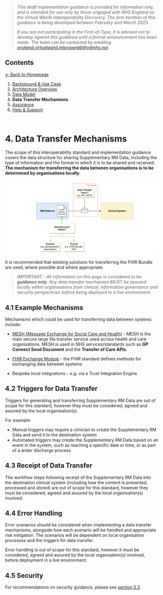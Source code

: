 > *This draft implementation guidance is provided for information only, and is intended for use only by those engaged with NHS England on the Virtual Wards Interoperability Discovery. The first iteration of this guidance is being developed between February and March 2023.* 
>
> *If you are not participating in the First-of-Type, it is advised not to develop against this guidance until a formal announcement has been made. The team can be contacted by emailing england.virtualward.interoperability@nhs.net.*


## Contents
[&larr; Back to Homepage](/README.md)
1. [Background & Use Case](/1_Background.md)
2. [Architecture Overview](/2_Architecture.md)
3. [Data Model](/3_Data_Model.md)
4. **Data Transfer Mechanisms**
5. [Assurance](/5_Assurance.md)
6. [Help & Support](/6_Support.md)

<br>

# 4. Data Transfer Mechanisms

The scope of this interoperability standard and implementation guidance covers the data structure for sharing Supplementary RM Data, including the type of information and the format in which it is to be shared and received. **The mechanism for transferring the data between organisations is to be determined by organisations locally**. 


![image](/Images/Architecture%20Diagram%20-%20Technical%20Solution%20Scope%20v2.png)

It is recommended that existing solutions for transferring the FHIR Bundle are used, where possible and where appropriate.

> *IMPORTANT - All information on this page is considered to be **guidance only**. Any data transfer mechanism MUST be assured locally within organisations from clinical, information governance and security perspectives before being deployed to a live environment.*

## 4.1 Example Mechanisms

Mechanisms which could be used for transferring data between systems include: 

- [MESH (Message Exchange for Social Care and Health)](https://digital.nhs.uk/services/message-exchange-for-social-care-and-health-mesh) - MESH is the main secure large file transfer service used across health and care organisations. MESH is used in NHS services/standards such as **GP Connect Send Document** and the **Transfer of Care APIs**.

- [FHIR Exchange Module](https://www.hl7.org/fhir/exchange-module.html) - the FHIR standard defines methods for exchanging data between systems

- Bespoke local integrations - e.g. via a Trust Integration Engine

## 4.2 Triggers for Data Transfer

Triggers for generating and transferring Supplementary RM Data are out of scope for this standard, however they must be considered, agreed and assured by the local organisation(s). 

For example:
 - Manual triggers may require a clinician to create the Supplementary RM Data and send it to the destination system
 - Automated triggers may create the Supplementary RM Data based on an event in the system, such as reaching a specific date or time, or as part of a wider discharge process

 ## 4.3 Receipt of Data Transfer 

The workflow steps following receipt of the Supplementary RM Data into the destination clinical system (including how the content is presented, processed and stored) are out of scope for this standard, however they must be considered, agreed and assured by the local organisation(s) involved. 

 ## 4.4 Error Handling

Error scenarios should be considered when implementing a data transfer mechanisms, alongside how each scenario will be handled and appropriate risk mitigation. The scenarios will be dependent on local organisation processes and the triggers for data transfer.
 
Error handling is out of scope for this standard, however it must be considered, agreed and assured by the local organisation(s) involved, before deployment in a live environment. 

 ## 4.5 Security

For recommendations on security guidance, please see [section 5.3](/5_Assurance.md#53-security).
